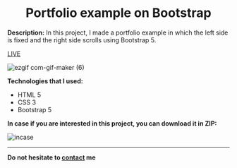 <h1 align="center"> Portfolio example on Bootstrap</h1>

<p><b>Description:</b> In this project, I made a portfolio example in which the left side is fixed and the right side scrolls using Bootstrap 5.</p>
  <a href="https://vladyslavos.github.io/Portfolio_example/">LIVE</a>


![ezgif com-gif-maker (6)](https://user-images.githubusercontent.com/67589338/123788014-2fbd2480-d8e4-11eb-8506-ab7d0f2078e8.gif)


  <b>Technologies that I used:</b>
<ul>
  <li>HTML 5</li>
  <li>CSS 3</li>
  <li>Bootstrap 5</li>
</ul>
<b>In case if you are interested in this project, you can download it in ZIP:</b>


![incase](https://user-images.githubusercontent.com/67589338/126912295-1e69ace5-af2d-4a8c-96a9-41aa909c8c43.png)
<hr>

<b>Do not hesitate to <a href="mailto:vladyslawork@gmail.com">contact</a> me 
